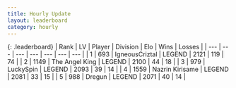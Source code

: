 ```yaml
---
title: Hourly Update
layout: leaderboard
category: hourly
---
```


{: .leaderboard}
| Rank | LV | Player | Division | Elo | Wins | Losses |
| --- | --- | --- | --- | --- | --- | --- |
| <span data-change="0">1</span> | 693 | <span title="ID: 69018">IgneousCriztal</span> | LEGEND | <span data-change="0">2121</span> | <span data-change="0">119</span> | <span data-change="0">74</span> |
| <span data-change="0">2</span> | 1149 | <span title="ID: 547162">The Angel King</span> | LEGEND | <span data-change="0">2100</span> | <span data-change="0">44</span> | <span data-change="0">18</span> |
| <span data-change="0">3</span> | 979 | <span title="ID: 498412">LuckySpin</span> | LEGEND | <span data-change="9">2093</span> | <span data-change="1">39</span> | <span data-change="0">14</span> |
| <span data-change="0">4</span> | 1559 | <span title="ID: 315148">Nazrin Kirisame</span> | LEGEND | <span data-change="0">2081</span> | <span data-change="0">33</span> | <span data-change="0">15</span> |
| <span data-change="1">5</span> | 988 | <span title="ID: 337810">Dregun</span> | LEGEND | <span data-change="0">2071</span> | <span data-change="0">40</span> | <span data-change="0">14</span> |